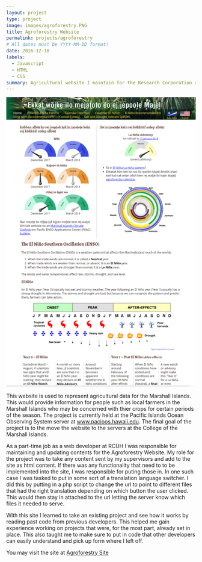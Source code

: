 ```yaml
---
layout: project
type: project
image: images/agroforestry.PNG
title: Agroforestry Website
permalink: projects/agroforestry
# All dates must be YYYY-MM-DD format!
date: 2016-12-10
labels:
  - Javascript
  - HTML
  - CSS
summary: Agricultural website I maintain for the Research Corporation at the University of Hawaii.
---
```


<img class="ui medium image" src="../images/agro1.PNG">

<img class="ui medium image" src="../images/agro2.PNG">

<br />

This website is used to represent agricultural data for the Marshall Islands. This would provide information for people such as local farmers in the Marshall Islands who may be concerned with thier crops for certain periods of the season. The project is currently held at the Pacific Islands Ocean Observing System server at <a href="http://www.pacioos.hawaii.edu/">www.pacioos.hawaii.edu</a>. The final goal of the project is to the move the website to the servers at the College of the Marshall Islands.

As a part-time job as a web developer at RCUH I was responsible for maintaining and updating contents for the Agroforestry Website. My role for the project was to take any content sent by my supervisors and add to the site as html content. If there was any functionality that need to to be implemented into the site, I was responsible for puting those in. In one such case I was tasked to put in some sort of a translation language switcher. I did this by putting in a php script to change the url to point to different files that had the right translation depending on which button the user clicked. This would then stay in attached to the url letting the server know which files it needed to serve.

With this site I learned to take an existing project and see how it works by reading past code from previous developers. This helped me gain experience working on projects that were, for the most part, already set in place. This also taught me to make sure to put in code that other developers can easily understand and pick up form where I left off.

You may visit the site at <a href="http://oos.soest.hawaii.edu/pacific-rcc/Marshalls%20Agroforestry/site/">Agroforestry Site</a>
